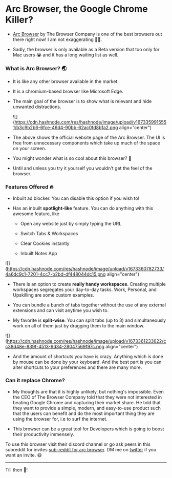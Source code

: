 # Arc Browser, the Google Chrome Killer?

* [Arc Browser](https://arc.net/) by The Browser Company is one of the best browsers out there right now! I am not exaggerating 😮‍💨.
    
* Sadly, the browser is only available as a Beta version that too only for Mac users 😭 and it has a long waiting list as well.
    

### What is Arc Browser? 🌏

* It is like any other browser available in the market.
    
* It is a chromium-based browser like Microsoft Edge.
    
* The main goal of the browser is to show what is relevant and hide unwanted distractions.
    
    ![](https://cdn.hashnode.com/res/hashnode/image/upload/v1673359915551/b3c9b2b6-6fce-46d4-90bb-62ac0fd8b1a2.png align="center")
    
* The above shows the official website page of the Arc Browser. The UI is free from unnecessary components which take up much of the space on your screen.
    
* You might wonder what is so cool about this browser? 🤔
    
* Until and unless you try it yourself you wouldn't get the feel of the browser.
    

### Features Offered 🔥

* Inbuilt ad blocker. You can disable this option if you wish to!
    
* Has an inbuilt **spotlight-like** feature. You can do anything with this awesome feature, like
    
    * Open any website just by simply typing the URL
        
    * Switch Tabs & Workspaces
        
    * Clear Cookies instantly
        
    * Inbuilt Notes App
        

![](https://cdn.hashnode.com/res/hashnode/image/upload/v1673360782733/4a6dc9c1-7201-4cc7-b2bd-df448044dc15.png align="center")

* There is an option to create **really handy workspaces**. Creating multiple workspaces segregates your day-to-day tasks. Work, Personal, and Upskilling are some custom examples.
    
* You can bundle a bunch of tabs together without the use of any external extensions and can visit anytime you wish to.
    
* My favorite is **split-wise**. You can split tabs (up to 3) and simultaneously work on all of them just by dragging them to the main window.
    

![](https://cdn.hashnode.com/res/hashnode/image/upload/v1673361233622/cc38d48e-839f-4513-9d34-28047569f97c.png align="center")

* And the amount of shortcuts you have is crazy. Anything which is done by mouse can be done by your keyboard. And the best part is you can alter shortcuts to your preferences and there are many more.
    

### Can it replace Chrome?

* My thoughts are that it is highly unlikely, but nothing's impossible. Even the CEO of The Browser Company told that they were not interested in beating Google Chrome and capturing their market share. He told that they want to provide a simple, modern, and easy-to-use product such that the users can benefit and do the most important thing they are using the browser for, i.e to surf the internet.
    
* This browser can be a great tool for Developers which is going to boost their productivity immensely.
    

To use this browser visit their discord channel or go ask peers in this subreddit for invites [sub-reddit for arc browser](https://www.reddit.com/r/ArcBrowser/). DM me on [twitter](https://twitter.com/bharathkalyans) if you want an invite. 😄

---

Till then 🫡!